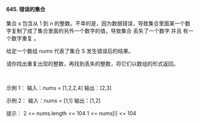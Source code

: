#### 645. 错误的集合

集合 s 包含从 1 到 n 的整数。不幸的是，因为数据错误，导致集合里面某一个数字复制了成了集合里面的另外一个数字的值，导致集合 丢失了一个数字 并且 有一个数字重复 。

给定一个数组 nums 代表了集合 S 发生错误后的结果。

请你找出重复出现的整数，再找到丢失的整数，将它们以数组的形式返回。

 

示例 1：
输入：nums = [1,2,2,4]
输出：[2,3]

示例 2：
输入：nums = [1,1]
输出：[1,2]
 

提示：
2 <= nums.length <= 104
1 <= nums[i] <= 104
